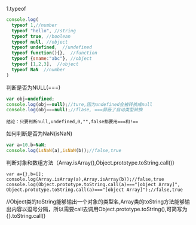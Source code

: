 1.typeof
```javascript
console.log(
  typeof 1,//number
  typeof "hello", //string
  typeof true, //boolean
  typeof null, //object
  typeof undefined,  //undefined
  typeof function(){},  //function
  typeof {sname:"abc"}, //object
  typeof [1,2,3],  //object
  typeof NaN  //number
)
```

判断是否为NULL(===)
```javascript
var obj=undefined;
console.log(obj==null);//ture,因为undefined会被转换成null
console.log(obj===null);//flase, ===屏蔽了自动类型转换
```
    结论：只要判断null,undefined,0,"",false都要用===和!==
如何判断是否为NaN(isNaN)
```javascript
var a=10,b=NaN;
console.log(isNaN(a),isNaN(b));//false,true
```
判断对象和数组方法（Array.isArray(),Object.prototype.toString.call()）
```
var a={},b=[];
console.log(Array.isArray(a),Array.isArray(b));//false,true
console.log(Object.prototype.toString.call(a)==="[object Array]", 
Object.prototype.toString.call(a)==="[object Array]");//false,true
```
//Object类的toString能够输出一个对象的类型名,Array类的toString方法能够输出内容以逗号分隔，所以需要call去调用Object.prototype.toString(),可简写为{}.toString.call()
